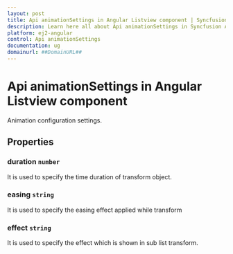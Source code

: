 ```yaml
---
layout: post
title: Api animationSettings in Angular Listview component | Syncfusion
description: Learn here all about Api animationSettings in Syncfusion Angular Listview component of Syncfusion Essential JS 2 and more.
platform: ej2-angular
control: Api animationSettings 
documentation: ug
domainurl: ##DomainURL##
---
```


# Api animationSettings in Angular Listview component

Animation configuration settings.

## Properties

### duration `number`

It is used to specify the time duration of transform object.

### easing `string`

It is used to specify the easing effect applied while transform

### effect `string`

It is used to specify the effect which is shown in sub list transform.
